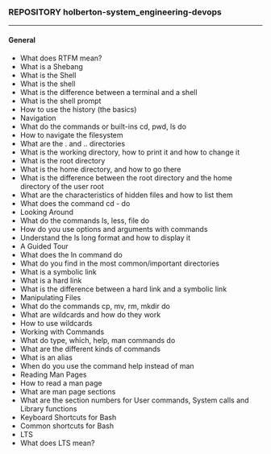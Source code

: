 ### REPOSITORY holberton-system_engineering-devops
---
#### General
* What does RTFM mean?
* What is a Shebang
* What is the Shell
* What is the shell
* What is the difference between a terminal and a shell
* What is the shell prompt
* How to use the history (the basics)
* Navigation
* What do the commands or built-ins cd, pwd, ls do
* How to navigate the filesystem
* What are the . and .. directories
* What is the working directory, how to print it and how to change it
* What is the root directory
* What is the home directory, and how to go there
* What is the difference between the root directory and the home directory of the user root
* What are the characteristics of hidden files and how to list them
* What does the command cd - do
* Looking Around
* What do the commands ls, less, file do
* How do you use options and arguments with commands
* Understand the ls long format and how to display it
* A Guided Tour
* What does the ln command do
* What do you find in the most common/important directories
* What is a symbolic link
* What is a hard link
* What is the difference between a hard link and a symbolic link
* Manipulating Files
* What do the commands cp, mv, rm, mkdir do
* What are wildcards and how do they work
* How to use wildcards
* Working with Commands
* What do type, which, help, man commands do
* What are the different kinds of commands
* What is an alias
* When do you use the command help instead of man
* Reading Man Pages
* How to read a man page
* What are man page sections
* What are the section numbers for User commands, System calls and Library functions
* Keyboard Shortcuts for Bash
* Common shortcuts for Bash
* LTS
* What does LTS mean?
